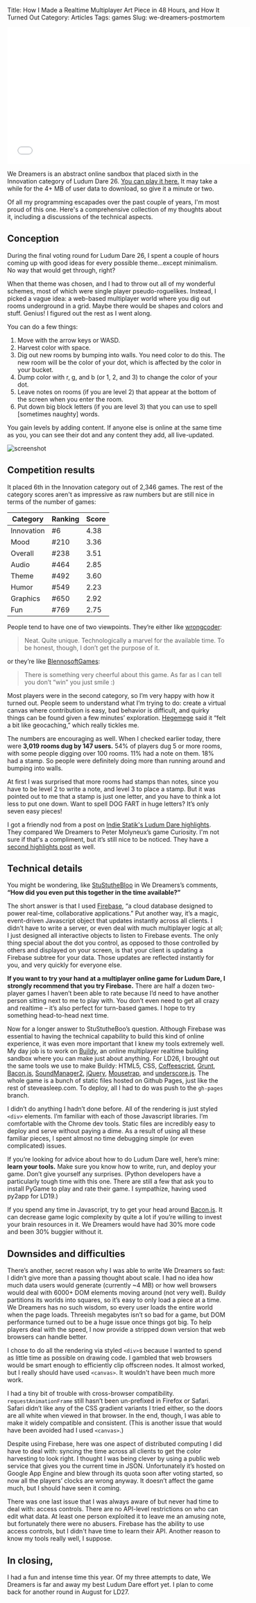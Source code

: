 Title: How I Made a Realtime Multiplayer Art Piece in 48 Hours, and How It Turned Out
Category: Articles
Tags: games
Slug: we-dreamers-postmortem

<iframe width="560" height="315" src="//www.youtube.com/embed/2bmRw-QD1Bs" frameborder="0" allowfullscreen></iframe>

We Dreamers is an abstract online sandbox that placed sixth in the Innovation
category of Ludum Dare 26.
[You can play it here.](http://steveasleep.com/we_dreamers_2) It may take a
while for the 4+ MB of user data to download, so give it a minute or two.

Of all my programming escapades over the past couple of years, I'm most proud
of this one. Here's a comprehensive collection of my thoughts about it,
including a discussions of the technical aspects.

## Conception

During the final voting round for Ludum Dare 26, I spent a couple of hours
coming up with good ideas for every possible theme…except minimalism. No way
that would get through, right?

When that theme was chosen, and I had to throw out all of my wonderful schemes,
most of which were single player pseudo-roguelikes. Instead, I picked a vague
idea: a web-based multiplayer world where you dig out rooms underground in a
grid. Maybe there would be shapes and colors and stuff. Genius! I figured out
the rest as I went along.

You can do a few things:

1. Move with the arrow keys or WASD.
2. Harvest color with space.
3. Dig out new rooms by bumping into walls. You need color to do this. The new 
   room will be the color of your dot, which is affected by the color in your 
   bucket.
4. Dump color with r, g, and b (or 1, 2, and 3) to change the color of your dot.
5. Leave notes on rooms (if you are level 2) that appear at the bottom of the 
   screen when you enter the room.
6. Put down big block letters (if you are level 3) that you can use to spell 
   [sometimes naughty] words.

You gain levels by adding content. If anyone else is online at the same time as
you, you can see their dot and any content they add, all live-updated.

![screenshot](http://www.ludumdare.com/compo/wp-content/uploads/2013/05/2m-300x207.png)

## Competition results

It placed 6th in the Innovation category out of 2,346 games. The rest of the
category scores aren't as impressive as raw numbers but are still nice in terms
of the number of games:

Category   | Ranking | Score
---------- | --------|------
Innovation | #6      | 4.38
Mood       | #210    | 3.36
Overall    | #238    | 3.51
Audio      | #464    | 2.85
Theme      | #492    | 3.60
Humor      | #549    | 2.23
Graphics   | #650    | 2.92
Fun        | #769    | 2.75

People tend to have one of two viewpoints. They’re either like
[wrongcoder](http://www.ludumdare.com/compo/ludum-dare-26/?action=preview&uid=22915):

> Neat. Quite unique. Technologically a marvel for the available time. To be
> honest, though, I don’t get the purpose of it.

or they’re like [BlennosoftGames](http://www.ludumdare.com/compo/ludum-dare-26/?action=preview&uid=8308):

> There is something very cheerful about this game. As far as I can tell you
> don’t “win” you just smile :)

Most players were in the second category, so I’m very happy with how it turned
out. People seem to understand what I’m trying to do: create a virtual canvas
where contribution is easy, bad behavior is difficult, and quirky things can be
found given a few minutes’ exploration.
[Hegemege](http://www.ludumdare.com/compo/ludum-dare-26/?action=preview&uid=11022)
said it “felt a bit like geocaching,” which really tickles me.

The numbers are encouraging as well. When I checked earlier today, there were
**3,019 rooms dug by 147 users.** 54% of players dug 5 or more rooms, with some
people digging over 100 rooms. 11% had a note on them. 18% had a stamp. So
people were definitely doing more than running around and bumping into walls.

At first I was surprised that more rooms had stamps than notes, since you have
to be level 2 to write a note, and level 3 to place a stamp. But it was pointed
out to me that a stamp is just one letter, and you have to think a lot less to
put one down. Want to spell DOG FART in huge letters? It’s only seven easy
pieces!

I got a friendly nod from a post on [Indie Statik's Ludum Dare
highlights](http://indiestatik.com/2013/04/29/ludum-dare-26/). They compared We
Dreamers to Peter Molyneux’s game Curiosity. I'm not sure if that's a
compliment, but it’s still nice to be noticed. They have a [second highlights
post](http://indiestatik.com/2013/05/02/ludum-dare-25-part-2/) as well.

## Technical details

You might be wondering, like
[StuStutheBloo](http://www.ludumdare.com/compo/ludum-dare-26/?action=preview&uid=20822)
in We Dreamers’s comments, **“How did you even put this together in the time
available?”**

The short answer is that I used [Firebase](https://www.firebase.com/), “a cloud
database designed to power real-time, collaborative applications.” Put another
way, it’s a magic, event-driven Javascript object that updates instantly across
all clients. I didn’t have to write a server, or even deal with much
multiplayer logic at all; I just designed all interactive objects to listen to
Firebase events. The only thing special about the dot you control, as opposed
to those controlled by others and displayed on your screen, is that your client
is updating a Firebase subtree for your data. Those updates are reflected
instantly for you, and very quickly for everyone else.

**If you want to try your hand at a multiplayer online game for Ludum Dare, I
strongly recommend that you try Firebase.** There are half a dozen two-player
games I haven’t been able to rate because I’d need to have another person
sitting next to me to play with. You don’t even need to get all crazy and
realtime – it’s also perfect for turn-based games. I hope to try something
head-to-head next time.

Now for a longer answer to StuStutheBoo’s question. Although Firebase was
essential to having the technical capability to build this kind of online
experience, it was even more important that I knew my tools extremely well. My
day job is to work on [Buildy](http://playbuildy.com/), an online multiplayer
realtime building sandbox where you can make just about anything. For LD26, I
brought out the same tools we use to make Buildy: HTML5, CSS,
[Coffeescript](http://coffeescript.org/), [Grunt](http://gruntjs.com/),
[Bacon.js](https://github.com/raimohanska/bacon.js),
[SoundManager2](http://www.schillmania.com/projects/soundmanager2/),
[jQuery](http://jquery.com/), [Mousetrap](http://craig.is/killing/mice), and
[underscore.js](http://underscorejs.org/). The whole game is a bunch of static
files hosted on Github Pages, just like the rest of steveasleep.com.  To
deploy, all I had to do was push to the `gh-pages` branch.

I didn’t do anything I hadn’t done before. All of the rendering is just styled
`<div>` elements. I’m familiar with each of those Javascript libraries. I’m
comfortable with the Chrome dev tools. Static files are incredibly easy to
deploy and serve without paying a dime. As a result of using all these familiar
pieces, I spent almost no time debugging simple (or even complicated) issues.

If you’re looking for advice about how to do Ludum Dare well, here’s mine:
**learn your tools.** Make sure you know how to write, run, and deploy your
game.  Don’t give yourself any surprises. (Python developers have a
particularly tough time with this one. There are still a few that ask you to
install PyGame to play and rate their game. I sympathize, having used py2app
for LD19.)

If you spend any time in Javascript, try to get your head around
[Bacon.js](https://github.com/raimohanska/bacon.js). It can decrease game logic
complexity by quite a lot if you’re willing to invest your brain resources in
it. We Dreamers would have had 30% more code and been 30% buggier without it.

## Downsides and difficulties

There’s another, secret reason why I was able to write We Dreamers so fast: I
didn’t give more than a passing thought about scale. I had no idea how much
data users would generate (currently ~4 MB) or how well browsers would deal
with 6000+ DOM elements moving around (not very well). Buildy partitions its
worlds into squares, so it’s easy to only load a piece at a time. We Dreamers
has no such wisdom, so every user loads the entire world when the page loads.
Threeish megabytes isn’t so bad for a game, but DOM performance turned out to
be a huge issue once things got big. To help players deal with the speed, I now
provide a stripped down version that web browsers can handle better.

I chose to do all the rendering via styled `<div>`s because I wanted to spend
as little time as possible on drawing code. I gambled that web browsers would
be smart enough to efficiently clip offscreen nodes. It almost worked, but I
really should have used `<canvas>`. It wouldn't have been much more work.

I had a tiny bit of trouble with cross-browser compatibility.
`requestAnimationFrame` still hasn’t been un-prefixed in Firefox or Safari.
Safari didn’t like any of the CSS gradient variants I tried either, so the
doors are all white when viewed in that browser. In the end, though, I was able
to make it widely compatible and consistent. (This is another issue that would
have been avoided had I used `<canvas>`.)

Despite using Firebase, here was one aspect of distributed computing I did have
to deal with: syncing the time across all clients to get the color harvesting
to look right. I thought I was being clever by using a public web service that
gives you the current time in JSON. Unfortunately it’s hosted on Google App
Engine and blew through its quota soon after voting started, so now all the
players’ clocks are wrong anyway. It doesn’t affect the game much, but I should
have seen it coming.

There was one last issue that I was always aware of but never had time to deal
with: access controls. There are no API-level restrictions on who can edit what
data. At least one person exploited it to leave me an amusing note, but
fortunately there were no abusers. Firebase has the ability to use access
controls, but I didn't have time to learn their API. Another reason to know
my tools really well, I suppose.

## In closing,

I had a fun and intense time this year. Of my three attempts to date, We
Dreamers is far and away my best Ludum Dare effort yet. I plan to come back for
another round in August for LD27.
